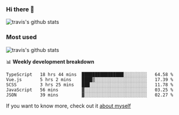 ### Hi there 👋

<!--
**HondryTravis/HondryTravis** is a ✨ _special_ ✨ repository because its `README.md` (this file) appears on your GitHub profile.

Here are some ideas to get you started:

- 🔭 I’m currently working on ...
- 🌱 I’m currently learning ...
- 👯 I’m looking to collaborate on ...
- 🤔 I’m looking for help with ...
- 💬 Ask me about ...
- 📫 How to reach me: ...
- 😄 Pronouns: ...
- ⚡ Fun fact: ...
-->

![travis's github stats](https://github-readme-stats.vercel.app/api?username=HondryTravis&hide=stars)
### Most used
![travis's github stats](https://github-readme-stats.anuraghazra1.vercel.app/api/top-langs/?username=HondryTravis&layout=compact&hide_title=true)

📊 **Weekly development breakdown**

<!--START_SECTION:waka-->

```text
TypeScript   18 hrs 44 mins  ████████████████░░░░░░░░░   64.58 %
Vue.js       5 hrs 2 mins    ████▒░░░░░░░░░░░░░░░░░░░░   17.39 %
SCSS         3 hrs 25 mins   ███░░░░░░░░░░░░░░░░░░░░░░   11.78 %
JavaScript   56 mins         ▓░░░░░░░░░░░░░░░░░░░░░░░░   03.25 %
JSON         39 mins         ▓░░░░░░░░░░░░░░░░░░░░░░░░   02.27 %
```

<!--END_SECTION:waka-->

If you want to know more, check out it [about myself](https://hondrytravis.github.io/)
